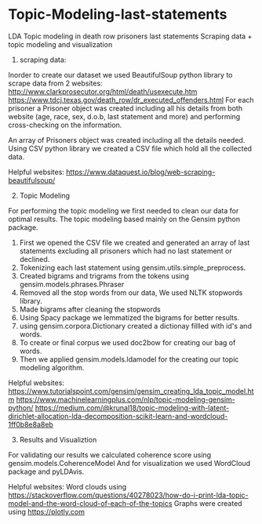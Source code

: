 # Topic-Modeling-last-statements
LDA Topic modeling in death row prisoners last statements
Scraping data + topic modeling and visualization

1) scraping data:

Inorder to create our dataset we used BeautifulSoup python library to scrape data from 2 websites:
http://www.clarkprosecutor.org/html/death/usexecute.htm
https://www.tdcj.texas.gov/death_row/dr_executed_offenders.html
For each prisoner a Prisoner object was created including all his details from both website (age, race, sex, d.o.b, last statement and more) and performing cross-checking on the information.

An array of Prisoners object was created including all the details needed.
Using CSV python library we created a CSV file which hold all the collected data.

Helpful websites: 
https://www.dataquest.io/blog/web-scraping-beautifulsoup/

2) Topic Modeling

For performing the topic modeling we first needed to clean our data for optimal results.
The topic modeling based mainly on the Gensim python package.
1. First we opened the CSV file we created and generated an array of last statements excluding all prisoners which had no last statement or declined.
2. Tokenizing each last statement using gensim.utils.simple_preprocess.
3. Created bigrams and trigrams from the tokens using gensim.models.phrases.Phraser
4. Removed all the stop words from our data, We used NLTK stopwords library.
5. Made bigrams after cleaning the stopwords
6. Using Spacy package we lemmatized the bigrams for better results.
7. using gensim.corpora.Dictionary created a dictionay fillled with id's and words.
8. To create or final corpus we used doc2bow for creating our bag of words.
9. Then we applied gensim.models.ldamodel for the creating our topic modeling algorithm.

Helpful websites: 
https://www.tutorialspoint.com/gensim/gensim_creating_lda_topic_model.htm
https://www.machinelearningplus.com/nlp/topic-modeling-gensim-python/
https://medium.com/@krunal18/topic-modeling-with-latent-dirichlet-allocation-lda-decomposition-scikit-learn-and-wordcloud-1ff0b8e8a8eb

3) Results and Visualiztion

For validating our results we calculated coherence score using gensim.models.CoherenceModel
And for visualization we used WordCloud package and pyLDAvis.

Helpful websites:
Word clouds using https://stackoverflow.com/questions/40278023/how-do-i-print-lda-topic-model-and-the-word-cloud-of-each-of-the-topics
Graphs were created using https://plotly.com

